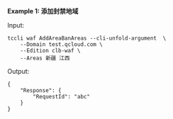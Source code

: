 **Example 1: 添加封禁地域**



Input: 

```
tccli waf AddAreaBanAreas --cli-unfold-argument  \
    --Domain test.qcloud.com \
    --Edition clb-waf \
    --Areas 新疆 江西
```

Output: 
```
{
    "Response": {
        "RequestId": "abc"
    }
}
```

